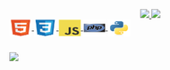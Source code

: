 <div align="center">
  <a href="https://github.com/mateusesm">
  <img height="180em" src="https://github-readme-stats.vercel.app/api?username=mateusesm&show_icons=true&theme=dracula&include_all_commits=true&count_private=true"/>
  <img height="150em" src="https://github-readme-stats.vercel.app/api/top-langs/?username=mateusesm&layout=compact&langs_count=7&theme=dracula"/>
</div>
  
<div style="display: inline_block">
  <img align="center" alt="mateus-HTML" height="30" width="40" src="https://raw.githubusercontent.com/devicons/devicon/master/icons/html5/html5-original.svg">
  <img align="center" alt="mateus-CSS" height="30" width="40" src="https://raw.githubusercontent.com/devicons/devicon/master/icons/css3/css3-original.svg">
  <img align="center" alt="mateus-Js" height="30" width="40" src="https://raw.githubusercontent.com/devicons/devicon/master/icons/javascript/javascript-original.svg">
  <img align="center" alt="mateus-PHP" height="30" width="40" src="https://github.com/devicons/devicon/blob/master/icons/php/php-original.svg">
  <img align="center" alt="mateus-Python" height="30" width="40" src="https://raw.githubusercontent.com/devicons/devicon/master/icons/python/python-original.svg">
</div>
  
##
  
<div>  
<a href="https://www.linkedin.com/in/mateusesm" target="_blank"><img src="https://img.shields.io/badge/-LinkedIn-%230077B5?style=for-the-badge&logo=linkedin&logoColor=white" target="_blank"></a>
</div>
